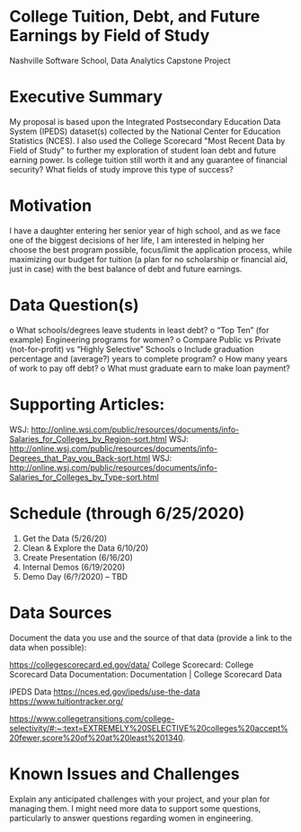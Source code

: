 # College Tuition, Debt, and Future Earnings by Field of Study
Nashville Software School, Data Analytics Capstone Project


# Executive Summary
My proposal is based upon the Integrated Postsecondary Education Data System (IPEDS) dataset(s) collected by the National Center for Education Statistics (NCES). I also used the College Scorecard "Most Recent Data by Field of Study" to further my exploration of student loan debt and future earning power. Is college tuition still worth it and any guarantee of financial security? What fields of study improve this type of success?

# Motivation
I have a daughter entering her senior year of high school, and as we face one of the biggest decisions of her life, I am interested in helping her choose the best program possible, focus/limit the application process, while maximizing our budget for tuition (a plan for no scholarship or financial aid, just in case) with the best balance of debt and future earnings.

# Data Question(s)
o	What schools/degrees leave students in least debt? 
o	“Top Ten” (for example) Engineering programs for women?
o	Compare Public vs Private (not-for-profit) vs “Highly Selective” Schools
o	Include graduation percentage and (average?) years to complete program?
o	How many years of work to pay off debt? 
o	What must graduate earn to make loan payment?

# Supporting Articles:
WSJ: http://online.wsj.com/public/resources/documents/info-Salaries_for_Colleges_by_Region-sort.html
WSJ: http://online.wsj.com/public/resources/documents/info-Degrees_that_Pay_you_Back-sort.html
WSJ: http://online.wsj.com/public/resources/documents/info-Salaries_for_Colleges_by_Type-sort.html

# Schedule (through 6/25/2020)
1.	Get the Data (5/26/20)
2.	Clean & Explore the Data 6/10/20)
3.	Create Presentation (6/16/20) 
4.	Internal Demos (6/19/2020)
5.	Demo Day (6/?/2020) – TBD 

# Data Sources
Document the data you use and the source of that data (provide a link to the data when possible):

https://collegescorecard.ed.gov/data/
College Scorecard: College Scorecard Data
Documentation: Documentation | College Scorecard Data

IPEDS Data
https://nces.ed.gov/ipeds/use-the-data
https://www.tuitiontracker.org/

https://www.collegetransitions.com/college-selectivity/#:~:text=EXTREMELY%20SELECTIVE%20colleges%20accept%20fewer,score%20of%20at%20least%201340.

# Known Issues and Challenges
Explain any anticipated challenges with your project, and your plan for managing them.
I might need more data to support some questions, particularly to answer questions regarding women in engineering.
